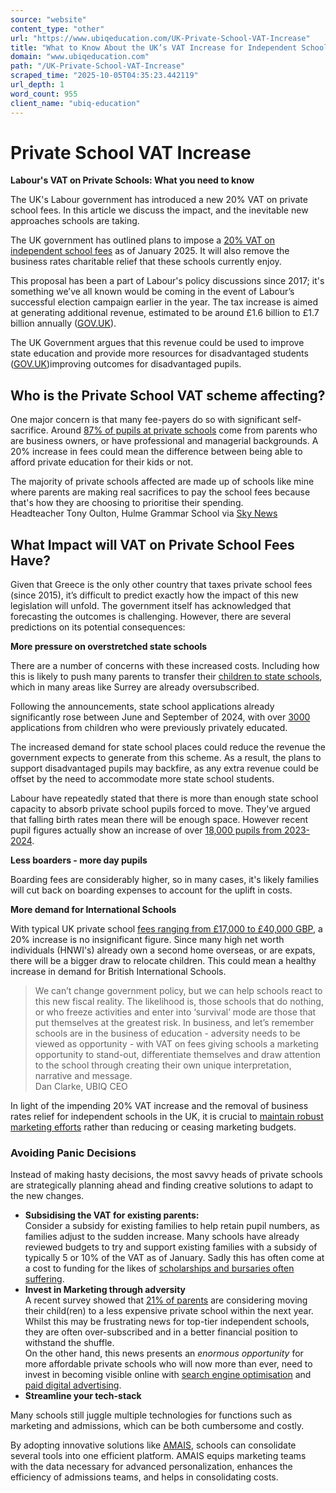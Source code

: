 ```yaml
---
source: "website"
content_type: "other"
url: "https://www.ubiqeducation.com/UK-Private-School-VAT-Increase"
title: "What to Know About the UK’s VAT Increase for Independent Schools"
domain: "www.ubiqeducation.com"
path: "/UK-Private-School-VAT-Increase"
scraped_time: "2025-10-05T04:35:23.442119"
url_depth: 1
word_count: 955
client_name: "ubiq-education"
---
```


# Private School VAT Increase

**Labour's VAT on Private Schools: What you need to know**

The UK's Labour government has introduced a new 20% VAT on private school fees. In this article we discuss the impact, and the inevitable new approaches schools are taking.

The UK government has outlined plans to impose a [20% VAT on independent school fees](https://educationhub.blog.gov.uk/2024/11/01/vat-private-schools-everything-you-need-to-know/) as of January 2025. It will also remove the business rates charitable relief that these schools currently enjoy.

This proposal has been a part of Labour's policy discussions since 2017; it's something we’ve all known would be coming in the event of Labour’s successful election campaign earlier in the year. The tax increase is aimed at generating additional revenue, estimated to be around £1.6 billion to £1.7 billion annually​ ([GOV.UK](https://www.gov.uk/government/publications/vat-on-private-school-fees-removing-the-charitable-rates-relief-for-private-schools))​.

The UK Government argues that this revenue could be used to improve state education and provide more resources for disadvantaged students​ ([GOV.UK](http://www.gov.uk/government/publications/vat-on-private-school-fees-removing-the-charitable-rates-relief-for-private-schools))​ improving outcomes for disadvantaged pupils.

## Who is the Private School VAT scheme affecting?

One major concern is that many fee-payers do so with significant self-sacrifice. Around [87% of pupils at private schools](https://www.pepf.co.uk/fact-finder/facts-and-figures/#link2) come from parents who are business owners, or have professional and managerial backgrounds. A 20% increase in fees could mean the difference between being able to afford private education for their kids or not.

The majority of private schools affected are made up of schools like mine where parents are making real sacrifices to pay the school fees because that's how they are choosing to prioritise their spending.  
Headteacher Tony Oulton, Hulme Grammar School via [Sky News](https://news.sky.com/story/general-election-2024-private-school-head-warns-of-hit-to-kids-under-labour-tax-grab-13161941)

## What Impact will VAT on Private School Fees Have?

Given that Greece is the only other country that taxes private school fees (since 2015), it’s difficult to predict exactly how the impact of this new legislation will unfold. The government itself has acknowledged that forecasting the outcomes is challenging. However, there are several predictions on its potential consequences:

**More pressure on overstretched state schools**

There are a number of concerns with these increased costs. Including how this is likely to push many parents to transfer their [children to state schools](https://www.itv.com/news/london/2024-11-21/could-labours-vat-raid-on-private-education-spell-trouble-for-state-schools), which in many areas like Surrey are already oversubscribed.

Following the announcements, state school applications already significantly rose between June and September of 2024, with over [3000](https://bmmagazine.co.uk/in-business/labours-vat-on-private-school-fees-triggers-surge-in-state-school-applications/) applications from children who were previously privately educated.

The increased demand for state school places could reduce the revenue the government expects to generate from this scheme. As a result, the plans to support disadvantaged pupils may backfire, as any extra revenue could be offset by the need to accommodate more state school students.

Labour have repeatedly stated that there is more than enough state school capacity to absorb private school pupils forced to move. They've argued that falling birth rates mean there will be enough space. However recent pupil figures actually show an increase of over [18,000 pupils from 2023-2024](https://explore-education-statistics.service.gov.uk/find-statistics/school-pupils-and-their-characteristics/2023-24).

**Less boarders - more day pupils**

Boarding fees are considerably higher, so in many cases, it's likely families will cut back on boarding expenses to account for the uplift in costs.

**More demand for International Schools**

With typical UK private school [fees ranging from £17,000 to £40,000 GBP](https://www.goodschoolsguide.co.uk/choosing-a-school/independent-schools/private-school-fees-explained#:~:text=Average%20fees%20for%20private%20day,age%20range%2C%20geography%2C%20standard%20of), a 20% increase is no insignificant figure. Since many high net worth individuals (HNWI's) already own a second home overseas, or are expats, there will be a bigger draw to relocate children. This could mean a healthy increase in demand for British International Schools.

> We can’t change government policy, but we can help schools react to this new fiscal reality. The likelihood is, those schools that do nothing, or who freeze activities and enter into ‘survival’ mode are those that put themselves at the greatest risk. In business, and let’s remember schools are in the business of education - adversity needs to be viewed as opportunity - with VAT on fees giving schools a marketing opportunity to stand-out, differentiate themselves and draw attention to the school through creating their own unique interpretation, narrative and message.  
> Dan Clarke, UBIQ CEO

In light of the impending 20% VAT increase and the removal of business rates relief for independent schools in the UK, it is crucial to [maintain robust marketing efforts](/double-down-on-marketing-to-combat-uncertainty) rather than reducing or ceasing marketing budgets.

### Avoiding Panic Decisions

Instead of making hasty decisions, the most savvy heads of private schools are strategically planning ahead and finding creative solutions to adapt to the new changes.

* **Subsidising the VAT for existing parents:**  
Consider a subsidy for existing families to help retain pupil numbers, as families adjust to the sudden increase. Many schools have already reviewed budgets to try and support existing families with a subsidy of typically 5 or 10% of the VAT as of January. Sadly this has often come at a cost to funding for the likes of [scholarships and bursaries often suffering](https://www.thenationalnews.com/news/uk/2024/09/23/one-in-eight-high-net-worth-private-school-parents-to-withdraw-children-this-academic-year/).
* **Invest in Marketing through adversity**  
A recent survey showed that [21% of parents](https://www.thenationalnews.com/news/uk/2024/09/23/one-in-eight-high-net-worth-private-school-parents-to-withdraw-children-this-academic-year/) are considering moving their child(ren) to a less expensive private school within the next year. Whilst this may be frustrating news for top-tier independent schools, they are often over-subscribed and in a better financial position to withstand the shuffle.  
On the other hand, this news presents an _enormous opportunity_ for more affordable private schools who will now more than ever, need to invest in becoming visible online with [search engine optimisation](https://www.thevirtualmarketer.co.uk/education-seo-for-schools) and [paid digital advertising](https://www.thevirtualmarketer.co.uk/ppc-for-schools).
* **Streamline your tech-stack**

Many schools still juggle multiple technologies for functions such as marketing and admissions, which can be both cumbersome and costly.

By adopting innovative solutions like [AMAIS](http://ubiqeducation.com/technology), schools can consolidate several tools into one efficient platform. AMAIS equips marketing teams with the data necessary for advanced personalization, enhances the efficiency of admissions teams, and helps in consolidating costs.